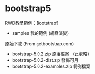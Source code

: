 # bootstrap5

RWD教學範例：Bootstrap5
- samples 我的範例 (網頁演變)

原始下載 (From getbootstrap.com)
- bootstrap-5.0.2.zip 原始檔案 （此處略）
- bootstrap-5.0.2-dist.zip 發佈可用
- bootstrap-5.0.2-examples.zip 範例檔案